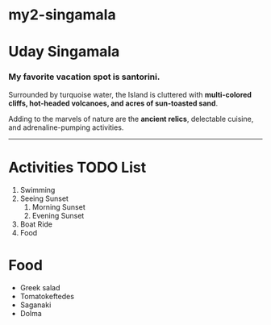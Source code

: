 # my2-singamala

# Uday Singamala
### My favorite vacation spot is santorini.

Surrounded by turquoise water, the Island is cluttered with **multi-colored cliffs, hot-headed volcanoes, and acres of sun-toasted sand**.<br>

Adding to the marvels of nature are the **ancient relics**, delectable cuisine, and adrenaline-pumping activities.<br>

---


# Activities TODO List
1. Swimming
2. Seeing Sunset
    1. Morning Sunset
    2. Evening Sunset
3. Boat Ride
4. Food

# Food
* Greek salad
* Tomatokeftedes
* Saganaki
* Dolma






